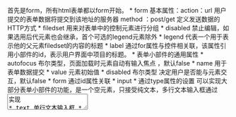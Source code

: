 首先是form，所有html表单都以form开始。
    * form 
        基本属性：action：url  用户提交的表单数据将提交到该地址的服务器
                 method ：post/get 定义发送数据的HTTP方式
    * filedset
        用来对表单中的控制元素进行分组
            * disabled  禁止编辑，如果选用后代元素也会继承，首个可选的legend元素除外
    * legend 
        代表一个用于表示他的父元素filedset的内容的标题
    * label
        通过for属性与控件相关联，该属性引用小部件的id，表示用户界面中项目的标题。
    * 表单小部件的通用属性
        * autofocus 布尔类型，页面加载时元素自动有输入焦点 ，默认false
        * name 用于表单数据提交
        * value 元素初始值
        * disabled 布尔类型 决定用户是否能与元素交互，默认false
        * form 通过id属性关联
    * input
        * 通过type属性的设置
        可以实现大部分表单小部件的功能，是一个空元素，只接受纯文本，多行文本输入框通过<textarea>实现
            * text 单行文本输入框
            * checkbox 复选框 可通过checked实现预选中
                <input type="checkbox" checked>
            * radio 单选按钮 当多个单选按钮组成一组时，即共享name属性值时，只能选   中其中一个
                  <label for="性别">男<input type="radio"id="性别" name="性别"></label>
                  <label for="性别">女<input type="radio" id="性别" name="性别"></label>
            * submit 提交按钮 只能通过value属性来输入文本
            * serach 搜索域  、* URL域、  *  电话号码域 tel
            * date 时间 提供
                * time/month/week 可通过min、max来约束选择
                 <label for="mydate">when you are available this summmer</label><input type="date" id="mydate" name="mydate" min="2018-6-15" >
            * color 给用户提供颜色选择
            * number/range（滑块） 可通过min、max、step来控制大小和步调
                 <input type="range" min="2" max="20" step="2">
            * file 文件选择器  可用accept属性来约束文件类型，也可通过multiple来   选择多个文件。
                   <input type="file" accept="img/*" id="file" name="file">
            * hidden 隐藏表单数据？ 要同时设置name和value
            * password 密码输入框
            * img 用图像按钮来提交表单 要注意的时当点击这个按钮时，不会提交数据而   是会提交图像的x、y坐标。
    * select
        * 下拉选择，通过包含多个<option>来提供选择，默认单选，可通过设置multiple    实现多选
        <select name="simple" id="simple" multiple>
            <option value="大">large</option>
            <option value="小">small</option>
            <option value="中">medium</option>
        </select>
    * progress
        *进度条（比如下载）
        <progress max="100" value="75">75/100</progress>
    * meter
       *通过设置optimum来改变不同数值时bar的颜色，表示好或坏。通常数值越接近设置     值，表示越好
       <meter min="0" max="100" low="30" high="66" value="75" optimum="20"></meter>
    * button
      * 其按钮功能基本和input一致，不同的是button允许标签中使用html内容，可定制，样式更多样
      * type: submit/reset/button
        * 其中reset表示将所有表单小部件重置为他们的默认值
    * datalist 自动补全输入框
        用来为表单小部件提供建议，自动完成的值，指定一些option子元素来显示指定的值。

